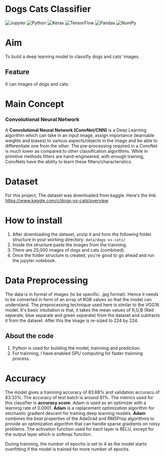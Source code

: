 # Dogs Cats Classifier

<img alt="Jupyter" src="https://img.shields.io/badge/Jupyter%20-%23F37626.svg?&style=for-the-badge&logo=Jupyter&logoColor=white" /> <img alt="Python" src="https://img.shields.io/badge/python%20-%2314354C.svg?&style=for-the-badge&logo=python&logoColor=white"/> <img alt="Keras" src="https://img.shields.io/badge/Keras%20-%23D00000.svg?&style=for-the-badge&logo=Keras&logoColor=white"/> <img alt="TensorFlow" src="https://img.shields.io/badge/TensorFlow%20-%23FF6F00.svg?&style=for-the-badge&logo=TensorFlow&logoColor=white" /> <img alt="Pandas" src="https://img.shields.io/badge/pandas%20-%23150458.svg?&style=for-the-badge&logo=pandas&logoColor=white" /> <img alt="NumPy" src="https://img.shields.io/badge/numpy%20-%23013243.svg?&style=for-the-badge&logo=numpy&logoColor=white" />

# Aim

To build a deep learning model to classifiy dogs and cats' images.

## Feature

It can images of dogs and cats.

# Main Concept

### Convolutional Neural Network

A **Convolutional Neural Network (ConvNet/CNN)** is a Deep Learning algorithm which can take in an input image, assign importance (learnable weights and biases) to various aspects/objects in the image and be able to differentiate one from the other. The pre-processing required in a ConvNet is much lower as compared to other classification algorithms. While in primitive methods filters are hand-engineered, with enough training, ConvNets have the ability to learn these filters/characteristics.

# Dataset

For this project, The dataset was downloaded from kaggle.
Here's the link: https://www.kaggle.com/c/dogs-vs-cats/overview

# How to install

1.  After downloading the dataset, unzip it and form the following folder structure in your working directory: <code>data/dogs-vs-cats/</code>
2.  Inside the structure paste the images from the trainning.
3.  There are 25,000 images of dogs and cats (combined).
4.  Once the folder structure is created, you're good to go ahead and run the jupyter notebook.

# Data Preprocessing

The data is in format of images (to be specific: .jpg format). Hence it needs to be converted in form of an array of RGB values so that the model can understand. The preprocessing technique used here is similar to the VGG16 model.
It's basic intuitation is that, it takes the mean values of R,G,B (Red separate, blue separate and green separate) from the dataset and subtracts it from the dataset. After this the image is re-sized to 224 by 224.

## About the code

1. Python is used for building the model, trainning and prediction.
2. For trainning, I have enabled GPU computing for faster trainning process.

# Accuracy

The model gives a trainning accuracy of 83.68% and validation accuracu of 83.33%. The accuracy of test batch is around 81%. The metrics used for this classifier is **accuracy score**. Adam is used as an optimizer with a learning rate of 0.0001. **Adam** is a replacement optimization algorithm for stochastic gradient descent for training deep learning models. **Adam** combines the best properties of the AdaGrad and RMSProp algorithms to provide an optimization algorithm that can handle sparse gradients on noisy problems. The activation function used for each layer is RELU, except for the output layer which is softmax function.

During trainning, the number of epochs is set to 4 as the model starts overfitting if the model is trained for more number of epochs.
